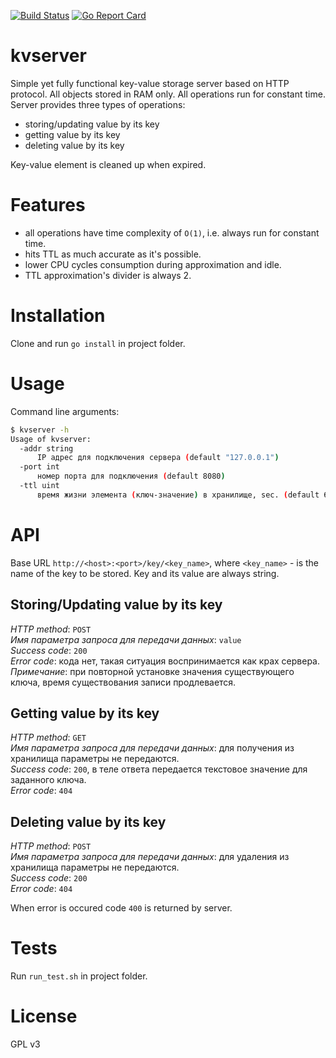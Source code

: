 [![Build Status](https://travis-ci.org/proway2/kvserver.svg?branch=master)](https://travis-ci.org/proway2/kvserver)
[![Go Report Card](https://goreportcard.com/badge/github.com/proway2/kvserver)](https://goreportcard.com/report/github.com/proway2/kvserver)

# kvserver
Simple yet fully functional key-value storage server based on HTTP protocol. All objects stored in RAM only. All operations run for constant time.    
Server provides three types of operations:

- storing/updating value by its key
- getting value by its key
- deleting value by its key

Key-value element is cleaned up when expired.

# Features

- all operations have time complexity of ```O(1)```, i.e. always run for constant time.    
- hits TTL as much accurate as it's possible.    
- lower CPU cycles consumption during approximation and idle.    
- TTL approximation's divider is always 2.

# Installation
Clone and run ```go install``` in project folder.

# Usage
Command line arguments:
```bash
$ kvserver -h
Usage of kvserver:
  -addr string
      IP адрес для подключения сервера (default "127.0.0.1")
  -port int
      номер порта для подключения (default 8080)
  -ttl uint
      время жизни элемента (ключ-значение) в хранилище, sec. (default 60)
```
# API
Base URL ```http://<host>:<port>/key/<key_name>```, where ```<key_name>``` - is the name of the key to be stored. Key and its value are always string.
## Storing/Updating value by its key
_HTTP method_: ```POST```    
_Имя параметра запроса для передачи данных_: ```value```    
_Success code_: ```200```    
_Error code_: кода нет, такая ситуация воспринимается как крах сервера.    
_Примечание_: при повторной установке значения существующего ключа, время существования записи продлевается.

## Getting value by its key
_HTTP method_: ```GET```    
_Имя параметра запроса для передачи данных_: для получения из хранилища параметры не передаются.    
_Success code_: ```200```, в теле ответа передается текстовое значение для заданного ключа.    
_Error code_: ```404```

## Deleting value by its key
_HTTP method_: ```POST```    
_Имя параметра запроса для передачи данных_: для удаления из хранилища параметры не передаются.    
_Success code_: ```200```    
_Error code_: ```404```

When error is occured code ```400``` is returned by server.

# Tests
Run ```run_test.sh``` in project folder.

# License
GPL v3
